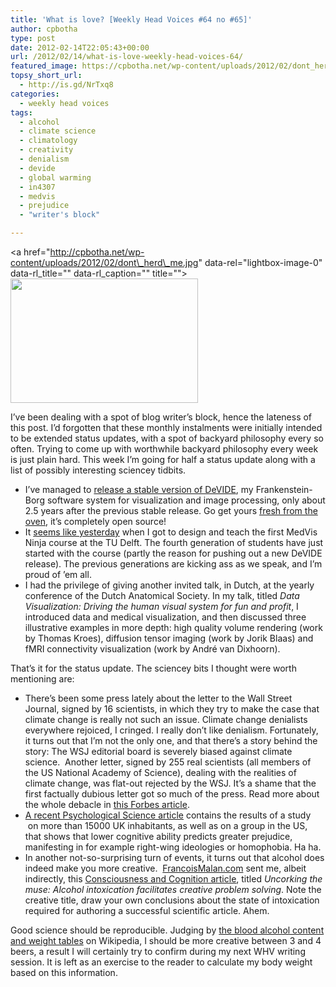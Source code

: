 ```yaml
---
title: 'What is love? [Weekly Head Voices #64 no #65]'
author: cpbotha
type: post
date: 2012-02-14T22:05:43+00:00
url: /2012/02/14/what-is-love-weekly-head-voices-64/
featured_image: https://cpbotha.net/wp-content/uploads/2012/02/dont_herd_me640-640x180.jpg
topsy_short_url:
  - http://is.gd/NrTxq8
categories:
  - weekly head voices
tags:
  - alcohol
  - climate science
  - climatology
  - creativity
  - denialism
  - devide
  - global warming
  - in4307
  - medvis
  - prejudice
  - "writer's block"

---
```

<a href="http://cpbotha.net/wp-content/uploads/2012/02/dont\_herd\_me.jpg" data-rel="lightbox-image-0" data-rl\_title="" data-rl\_caption="" title=""><img data-attachment-id="1604" data-permalink="https://cpbotha.net/2012/02/14/what-is-love-weekly-head-voices-64/dont_herd_me/" data-orig-file="https://cpbotha.net/wp-content/uploads/2012/02/dont_herd_me.jpg" data-orig-size="1122,747" data-comments-opened="1" data-image-meta="{&quot;aperture&quot;:&quot;0&quot;,&quot;credit&quot;:&quot;&quot;,&quot;camera&quot;:&quot;&quot;,&quot;caption&quot;:&quot;&quot;,&quot;created_timestamp&quot;:&quot;0&quot;,&quot;copyright&quot;:&quot;&quot;,&quot;focal_length&quot;:&quot;0&quot;,&quot;iso&quot;:&quot;0&quot;,&quot;shutter_speed&quot;:&quot;0&quot;,&quot;title&quot;:&quot;&quot;}" data-image-title="dont_herd_me" data-image-description="" data-medium-file="https://cpbotha.net/wp-content/uploads/2012/02/dont_herd_me-300x199.jpg" data-large-file="https://cpbotha.net/wp-content/uploads/2012/02/dont_herd_me-1024x681.jpg" class="aligncenter size-medium wp-image-1604" title="dont_herd_me" src="http://cpbotha.net/wp-content/uploads/2012/02/dont_herd_me-300x199.jpg" alt="" width="300" height="199" srcset="https://cpbotha.net/wp-content/uploads/2012/02/dont_herd_me-300x199.jpg 300w, https://cpbotha.net/wp-content/uploads/2012/02/dont_herd_me-1024x681.jpg 1024w, https://cpbotha.net/wp-content/uploads/2012/02/dont_herd_me.jpg 1122w" sizes="(max-width: 300px) 85vw, 300px" /></a>

I&#8217;ve been dealing with a spot of blog writer&#8217;s block, hence the lateness of this post. I&#8217;d forgotten that these monthly instalments were initially intended to be extended status updates, with a spot of backyard philosophy every so often. Trying to come up with worthwhile backyard philosophy every week is just plain hard. This week I&#8217;m going for half a status update along with a list of possibly interesting sciencey tidbits.

  * I&#8217;ve managed to [release a stable version of DeVIDE][1], my Frankenstein-Borg software system for visualization and image processing, only about 2.5 years after the previous stable release. Go get yours [fresh from the oven][2], it&#8217;s completely open source!
  * It [seems like yesterday][3] when I got to design and teach the first MedVis Ninja course at the TU Delft. The fourth generation of students have just started with the course (partly the reason for pushing out a new DeVIDE release). The previous generations are kicking ass as we speak, and I&#8217;m proud of &#8217;em all.
  * I had the privilege of giving another invited talk, in Dutch, at the yearly conference of the Dutch Anatomical Society. In my talk, titled _Data Visualization: Driving the human visual system for fun and profit_, I introduced data and medical visualization, and then discussed three illustrative examples in more depth: high quality volume rendering (work by Thomas Kroes), diffusion tensor imaging (work by Jorik Blaas) and fMRI connectivity visualization (work by André van Dixhoorn).

That&#8217;s it for the status update. The sciencey bits I thought were worth mentioning are:

  * There&#8217;s been some press lately about the letter to the Wall Street Journal, signed by 16 scientists, in which they try to make the case that climate change is really not such an issue. Climate change denialists everywhere rejoiced, I cringed. I really don&#8217;t like denialism. Fortunately, it turns out that I&#8217;m not the only one, and that there&#8217;s a story behind the story: The WSJ editorial board is severely biased against climate science.  Another letter, signed by 255 real scientists (all members of the US National Academy of Science), dealing with the realities of climate change, was flat-out rejected by the WSJ. It&#8217;s a shame that the first factually dubious letter got so much of the press. Read more about the whole debacle in [this Forbes article][4].
  * [A recent Psychological Science article][5] contains the results of a study  on more than 15000 UK inhabitants, as well as on a group in the US, that shows that lower cognitive ability predicts greater prejudice, manifesting in for example right-wing ideologies or homophobia. Ha ha.
  * In another not-so-surprising turn of events, it turns out that alcohol does indeed make you more creative.  [FrancoisMalan.com][6] sent me, albeit indirectly, this [Consciousness and Cognition article][7], titled _Uncorking the muse: Alcohol intoxication facilitates creative problem solving_. Note the creative title, draw your own conclusions about the state of intoxication required for authoring a successful scientific article. Ahem.

Good science should be reproducible. Judging by [the blood alcohol content and weight tables][8] on Wikipedia, I should be more creative between 3 and 4 beers, a result I will certainly try to confirm during my next WHV writing session. It is left as an exercise to the reader to calculate my body weight based on this information.

 [1]: http://devidenews.wordpress.com/2012/02/11/devide-12-2-7-sees-the-light-of-day/ "devide 12.2.7 release post"
 [2]: http://code.google.com/p/devide/wiki/Downloads?tm=2 "devide downloads"
 [3]: /2009/04/04/when-the-going-gets-tough/ "right after first MedVis course"
 [4]: http://www.forbes.com/sites/petergleick/2012/01/27/remarkable-editorial-bias-on-climate-science-at-the-wall-street-journal/ "forbes article concerning WSJ climate bias"
 [5]: http://pss.sagepub.com/content/23/2/187 "Lower Cognitive Ability Predicts Greater Prejudice "
 [6]: http://francoismalan.com/
 [7]: http://www.sciencedirect.com/science/article/pii/S1053810012000037 "Uncorking the muse: Alcohol intoxication facilitates creative problem solving"
 [8]: http://en.wikipedia.org/wiki/Blood_alcohol_content